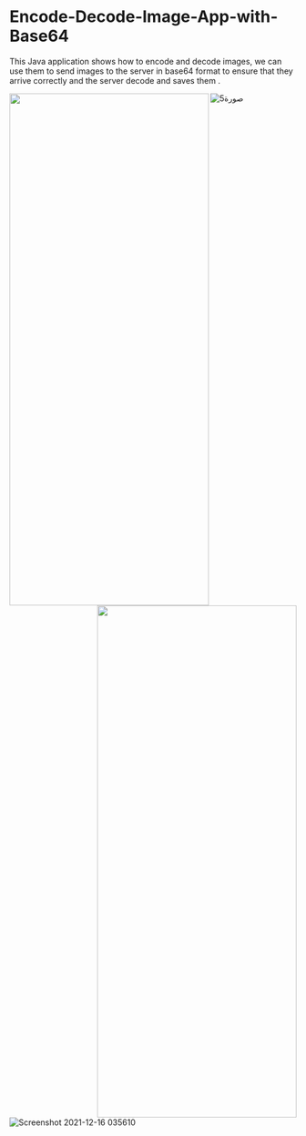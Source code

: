 # Encode-Decode-Image-App-with-Base64

This Java application shows how to encode and decode images, we can use them to send images to the server in base64 format to ensure that they arrive correctly and the server decode and saves them  .

<img src="https://user-images.githubusercontent.com/76838562/146294238-deb8de1a-314f-4100-9d1f-e886269d9681.jpg" align="left" height="900" width="350" >
<img src="https://user-images.githubusercontent.com/76838562/146294248-74587be6-99f3-43d7-9355-021f22611c53.jpg" align="right" height="900" width="350" >

![صورة5](https://user-images.githubusercontent.com/76838562/146294482-fb995764-ee1d-4b33-a309-76790ca7ceed.png)
![Screenshot 2021-12-16 035610](https://user-images.githubusercontent.com/76838562/146294526-504d2d0f-2cfb-4fb7-b5f8-50d241479ab5.png)
